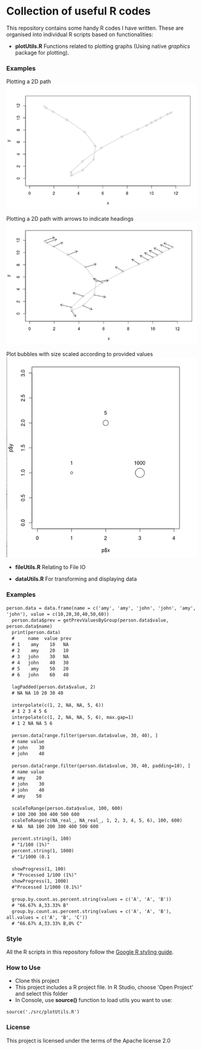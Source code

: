 Collection of useful R codes
========

This repository contains some handy R codes I have written.  These are organised into individual R scripts based on functionalities:

- **plotUtils.R** Functions related to plotting graphs (Using native *graphics* package for plotting).

### Examples
Plotting a 2D path
![Plot path](assets/plotPath.png?raw=true)

Plotting a 2D path with arrows to indicate headings
![Plot path with headings](assets/plotPathWithHeadings.png?raw=true)

Plot bubbles with size scaled according to provided values
![Plot bubbles](assets/plotBubbles.png?raw=true)


- **fileUtils.R** Relating to File IO

- **dataUtils.R** For transforming and displaying data
### Examples
```
person.data = data.frame(name = c('amy', 'amy', 'john', 'john', 'amy', 'john'), value = c(10,20,30,40,50,60))
  person.data$prev = getPrevValuesByGroup(person.data$value, person.data$name)
  print(person.data)
  #     name  value prev
  # 1    amy    10   NA
  # 2    amy    20   10
  # 3   john    30   NA
  # 4   john    40   30
  # 5    amy    50   20
  # 6   john    60   40
  
  lagPadded(person.data$value, 2)
  # NA NA 10 20 30 40
  
  interpolate(c(1, 2, NA, NA, 5, 6))
  # 1 2 3 4 5 6
  interpolate(c(1, 2, NA, NA, 5, 6), max.gap=1)
  # 1 2 NA NA 5 6
  
  person.data[range.filter(person.data$value, 30, 40), ]
  # name value
  # john    30
  # john    40
  
  person.data[range.filter(person.data$value, 30, 40, padding=10), ]
  # name value
  # amy    20
  # john    30
  # john    40
  # amy    50
  
  scaleToRange(person.data$value, 100, 600)
  # 100 200 300 400 500 600
  scaleToRange(c(NA_real_, NA_real_, 1, 2, 3, 4, 5, 6), 100, 600)
  # NA  NA 100 200 300 400 500 600
  
  percent.string(1, 100)
  # "1/100 (1%)"
  percent.string(1, 1000)
  # "1/1000 (0.1
  
  showProgress(1, 100)
  # "Processed 1/100 (1%)"
  showProgress(1, 1000)
  #"Processed 1/1000 (0.1%)"
  
  group.by.count.as.percent.string(values = c('A', 'A', 'B'))
  # "66.67% A,33.33% B"
  group.by.count.as.percent.string(values = c('A', 'A', 'B'), all.values = c('A', 'B', 'C'))
  # "66.67% A,33.33% B,0% C"
  ```

### Style
All the R scripts in this repository follow the [Google R styling guide](http://google.github.io/styleguide/Rguide.xml).

### How to Use
- Clone this project
- This project includes a R project file.  In R Studio, choose 'Open Project' and select this folder
- In Console, use **source()** function to load utils you want to use:
```
source('./src/plotUtils.R')
```

### License
This project is licensed under the terms of the Apache license 2.0
